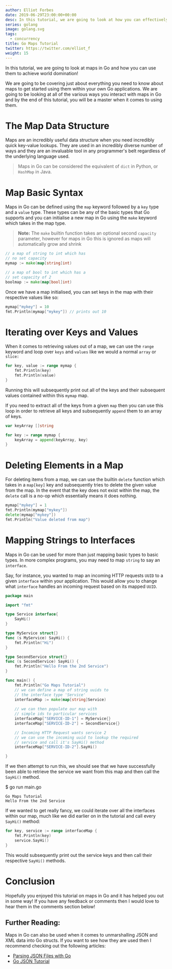 ```yaml
---
author: Elliot Forbes
date: 2019-06-29T23:00:00+00:00
desc: In this tutorial, we are going to look at how you can effectively use Maps within your Go applications.
series: golang
image: golang.svg
tags:
  - concurrency
title: Go Maps Tutorial
twitter: https://twitter.com/elliot_f
weight: 15
---
```


In this tutorial, we are going to look at maps in Go and how you can use them to achieve world domination!

We are going to be covering just about everything you need to know about maps to get started using them within your own Go applications. We are going to be looking at all of the various ways you interact with maps in Go and by the end of this tutorial, you will be a master when it comes to using them.

# The Map Data Structure

Maps are an incredibly useful data structure when you need incredibly quick key-value lookups. They are used in an incredibly diverse number of ways and they are an invaluable tool in any programmer's belt regardless of the underlying language used.

> Maps in Go can be considered the equivalent of `dict` in Python, or `HashMap` in Java. 

# Map Basic Syntax

Maps in Go can be defined using the `map` keyword followed by a `key` type and a `value` type. These types can be any of the basic types that Go supports and you can initialise a new map in Go using the `make` keyword which takes in the map type.

> **Note:** The `make` builtin function takes an optional second `capacity` parameter, however for maps in Go this is ignored as maps will automatically grow and shrink

```go
// a map of string to int which has
// no set capacity
mymap := make(map[string]int)

// a map of bool to int which has a 
// set capacity of 2
boolmap := make(map[bool]int)
```

Once we have a map initialised, you can set keys in the map with their respective values like so:

```go
mymap["mykey"] = 10
fmt.Println(mymap["mykey"]) // prints out 10
```

# Iterating over Keys and Values

When it comes to retrieving values out of a map, we can use the `range` keyword and loop over `keys` and `values` like we would a normal `array` or `slice:`

```go
for key, value := range mymap {
    fmt.Println(key)
    fmt.Println(value)
}
```

Running this will subsequently print out all of the keys and their subsequent values contained within this `mymap` map.

If you need to extract all of the keys from a given `map` then you can use this loop in order to retrieve all keys and subsequently `append` them to an array of keys.

```go
var keyArray []string

for key := range mymap {
    keyArray = append(keyArray, key)
}
```

# Deleting Elements in a Map

For deleting items from a map, we can use the builtin `delete` function which takes in a `map[key]` key and subsequently tries to delete the given value from the map. In the event that the key does not exist within the map, the `delete` call is a no-op which essentially means it does nothing.

```go
mymap["mykey"] = 1
fmt.Println(mymap["mykey"])
delete(mymap["mykey"])
fmt.Println("Value deleted from map")
```

# Mapping Strings to Interfaces

Maps in Go can be used for more than just mapping basic types to basic types. In more complex programs, you may need to map `string` to say an `interface`.

Say, for instance, you wanted to map an incoming HTTP requests `UUID` to a given `interface` within your application. This would allow you to change what `interface` handles an incoming request based on its mapped `UUID`.

```go
package main

import "fmt"

type Service interface{
	SayHi()
}

type MyService struct{}
func (s MyService) SayHi() {
	fmt.Println("Hi")
}

type SecondService struct{}
func (s SecondService) SayHi() {
	fmt.Println("Hello From the 2nd Service")
}

func main() {
	fmt.Println("Go Maps Tutorial")
	// we can define a map of string uuids to
    // the interface type 'Service'
	interfaceMap := make(map[string]Service)
	
    // we can then populate our map with 
    // simple ids to particular services
	interfaceMap["SERVICE-ID-1"] = MyService{}
	interfaceMap["SERVICE-ID-2"] = SecondService{}

	// Incoming HTTP Request wants service 2
	// we can use the incoming uuid to lookup the required
	// service and call it's SayHi() method
	interfaceMap["SERVICE-ID-2"].SayHi()

}
```

If we then attempt to run this, we should see that we have successfully been able to retrieve the service we want from this map and then call the `SayHi()` method.

<div class="filename"> $ go run main.go </div>

```output
Go Maps Tutorial
Hello From the 2nd Service
```

If we wanted to get really fancy, we could iterate over all the interfaces within our map, much like we did earlier on in the tutorial and call every `SayHi()` method:

```go
for key, service := range interfaceMap {
	fmt.Println(key)
	service.SayHi()
}
```

This would subsequently print out the service keys and then call their respective `SayHi()` methods.

# Conclusion

Hopefully you enjoyed this tutorial on maps in Go and it has helped you out in some way! If you have any feedback or comments then I would love to hear them in the comments section below!

## Further Reading:

Maps in Go can also be used when it comes to unmarshalling JSON and XML data into Go structs. If you want to see how they are used then I recommend checking out the following articles:

* [Parsing JSON Files with Go](https://tutorialedge.net/golang/parsing-json-with-golang/)
* [Go JSON Tutorial](https://tutorialedge.net/golang/go-json-tutorial/)
